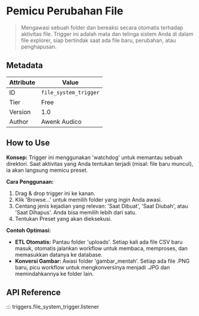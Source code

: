 # Pemicu Perubahan File

> Mengawasi sebuah folder dan bereaksi secara otomatis terhadap aktivitas file. Trigger ini adalah mata dan telinga sistem Anda di dalam file explorer, siap bertindak saat ada file baru, perubahan, atau penghapusan.

## Metadata

| Attribute | Value |
| --- | --- |
| ID | `file_system_trigger` |
| Tier | Free |
| Version | 1.0 |
| Author | Awenk Audico |

## How to Use
**Konsep:**
Trigger ini menggunakan 'watchdog' untuk memantau sebuah direktori. Saat aktivitas yang Anda tentukan terjadi (misal: file baru muncul), ia akan langsung memicu preset.

**Cara Penggunaan:**
1. Drag & drop trigger ini ke kanan.
2. Klik 'Browse...' untuk memilih folder yang ingin Anda awasi.
3. Centang jenis kejadian yang relevan: 'Saat Dibuat', 'Saat Diubah', atau 'Saat Dihapus'. Anda bisa memilih lebih dari satu.
4. Tentukan Preset yang akan dieksekusi.

**Contoh Optimasi:**
- **ETL Otomatis:** Pantau folder 'uploads'. Setiap kali ada file CSV baru masuk, otomatis jalankan workflow untuk membaca, memproses, dan memasukkan datanya ke database.
- **Konversi Gambar:** Awasi folder 'gambar_mentah'. Setiap ada file .PNG baru, picu workflow untuk mengkonversinya menjadi .JPG dan memindahkannya ke folder lain.

## API Reference

::: triggers.file_system_trigger.listener
